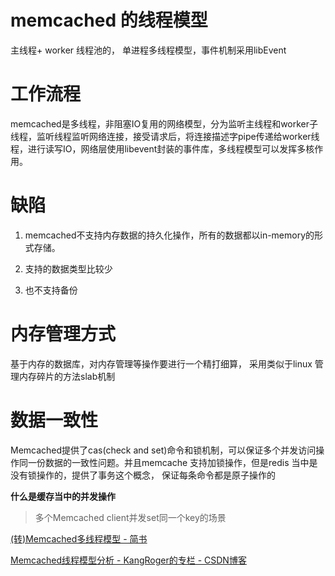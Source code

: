 # memcached 的线程模型

主线程+ worker 线程池的， 单进程多线程模型，事件机制采用libEvent




# 工作流程
 
memcached是多线程，非阻塞IO复用的网络模型，分为监听主线程和worker子线程，监听线程监听网络连接，接受请求后，将连接描述字pipe传递给worker线程，进行读写IO，网络层使用libevent封装的事件库，多线程模型可以发挥多核作用。

# 缺陷

1. memcached不支持内存数据的持久化操作，所有的数据都以in-memory的形式存储。

2. 支持的数据类型比较少

3. 也不支持备份



# 内存管理方式

基于内存的数据库，对内存管理等操作要进行一个精打细算， 采用类似于linux 管理内存碎片的方法slab机制

# 数据一致性

Memcached提供了cas(check and set)命令和锁机制，可以保证多个并发访问操作同一份数据的一致性问题。并且memcache 支持加锁操作，但是redis 当中是没有锁操作的，提供了事务这个概念， 保证每条命令都是原子操作的


**什么是缓存当中的并发操作**
>多个Memcached client并发set同一个key的场景


[(转)Memcached多线程模型 - 简书](https://www.jianshu.com/p/98a02d771b2d)

[Memcached线程模型分析 - KangRoger的专栏 - CSDN博客](https://blog.csdn.net/kangroger/article/details/48104055)